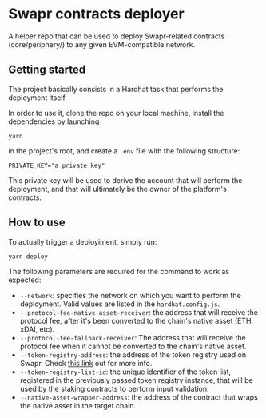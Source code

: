 # Swapr contracts deployer

A helper repo that can be used to deploy Swapr-related contracts
(core/periphery/) to any given EVM-compatible network.

## Getting started

The project basically consists in a Hardhat task that performs the deployment
itself.

In order to use it, clone the repo on your local machine, install the
dependencies by launching

```
yarn
```

in the project's root, and create a `.env` file with the following structure:

```
PRIVATE_KEY="a private key"
```

This private key will be used to derive the account that will perform the
deployment, and that will ultimately be the owner of the platform's contracts.

## How to use

To actually trigger a deployiment, simply run:

```
yarn deploy
```

The following parameters are required for the command to work as expected:

- `--network`: specifies the network on which you want to perform the
  deployment. Valid values are listed in the `hardhat.config.js`.
- `--protocol-fee-native-asset-receiver`: the address that will receive the
  protocol fee, after it's been converted to the chain's native asset (ETH,
  xDAI, etc).
- `--protocol-fee-fallback-receiver`: The address that will receive the protocol
  fee when it cannot be converted to the chain's native asset.
- `--token-registry-address`: the address of the token registry used on Swapr.
  Check [this link](https://github.com/nicoelzer/dxDAO-Token-Registry) out for
  more info.
- `--token-registry-list-id`: the unique identifier of the token list,
  registered in the previously passed token registry instance, that will be used
  by the staking contracts to perform input validation.
- `--native-asset-wrapper-address`: the address of the contract that wraps the
  native asset in the target chain.
